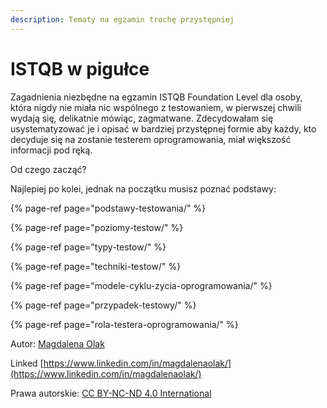 ```yaml
---
description: Tematy na egzamin trochę przystępniej
---
```


# ISTQB w pigułce

Zagadnienia niezbędne na egzamin ISTQB Foundation Level dla osoby, która nigdy nie miała nic wspólnego z testowaniem, w pierwszej chwili wydają się, delikatnie mówiąc, zagmatwane. Zdecydowałam się usystematyzować je i opisać w bardziej przystępnej formie aby każdy, kto decyduje się na zostanie testerem oprogramowania, miał większość informacji pod ręką. 

Od czego zacząć?

Najlepiej po kolei, jednak na początku musisz poznać podstawy:

{% page-ref page="podstawy-testowania/" %}

{% page-ref page="poziomy-testow/" %}

{% page-ref page="typy-testow/" %}

{% page-ref page="techniki-testow/" %}

{% page-ref page="modele-cyklu-zycia-oprogramowania/" %}

{% page-ref page="przypadek-testowy/" %}

{% page-ref page="rola-testera-oprogramowania/" %}





Autor: [Magdalena Olak](https://www.linkedin.com/in/magdalenaolak/)

Linked [https://www.linkedin.com/in/magdalenaolak/](https://www.linkedin.com/in/magdalenaolak/)

Prawa autorskie: [CC BY-NC-ND 4.0 International](https://creativecommons.org/licenses/by-nc-nd/4.0/)

